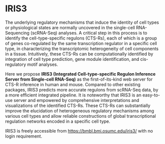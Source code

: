 # IRIS3

The underlying regulatory mechanisms that induce the identity of cell types or physiological states are normally uncovered in the single-cell RNA-Sequencing (scRNA-Seq) analyses. A critical step in this process is to identify the cell-type-specific regulons (CTS-Rs), each of which is a group of genes co-regulated by the same transcription regulator in a specific cell type, in characterizing the transcriptomic heterogeneity of cell components in a tissue. Intuitively, these CTS-Rs can be computationally identified by integration of cell type prediction, gene module identification, and cis-regulatory motif analyses. 

Here we propose **IRIS3 (Integrated Cell-type-specific Regulon Inference Server from Single-cell RNA-Seq)** as the first-of-its-kind web server for CTS-R inference in human and mouse. Compared to other existing packages, IRIS3 predicts more accurate regulons from scRNA-Seq data, by a more efficient integrated pipeline. It is noteworthy that IRIS3 is an easy-to-use server and empowered by comprehensive interpretations and visualizations of the identified CTS-Rs. These CTS-Rs can substantially improve the elucidation of heterogeneous regulatory mechanisms among various cell types and allow reliable constructions of global transcriptional regulation networks encoded in a specific cell type.

IRIS3 is freely accessible from https://bmbl.bmi.osumc.edu/iris3/ with no login requirement. 